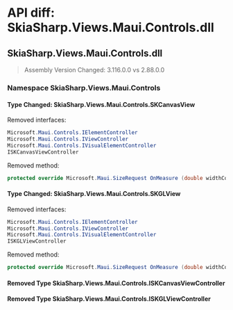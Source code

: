 # API diff: SkiaSharp.Views.Maui.Controls.dll

## SkiaSharp.Views.Maui.Controls.dll

> Assembly Version Changed: 3.116.0.0 vs 2.88.0.0

### Namespace SkiaSharp.Views.Maui.Controls

#### Type Changed: SkiaSharp.Views.Maui.Controls.SKCanvasView

Removed interfaces:

```csharp
Microsoft.Maui.Controls.IElementController
Microsoft.Maui.Controls.IViewController
Microsoft.Maui.Controls.IVisualElementController
ISKCanvasViewController
```

Removed method:

```csharp
protected override Microsoft.Maui.SizeRequest OnMeasure (double widthConstraint, double heightConstraint);
```


#### Type Changed: SkiaSharp.Views.Maui.Controls.SKGLView

Removed interfaces:

```csharp
Microsoft.Maui.Controls.IElementController
Microsoft.Maui.Controls.IViewController
Microsoft.Maui.Controls.IVisualElementController
ISKGLViewController
```

Removed method:

```csharp
protected override Microsoft.Maui.SizeRequest OnMeasure (double widthConstraint, double heightConstraint);
```


#### Removed Type SkiaSharp.Views.Maui.Controls.ISKCanvasViewController
#### Removed Type SkiaSharp.Views.Maui.Controls.ISKGLViewController

